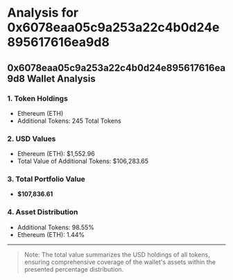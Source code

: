 # Analysis for 0x6078eaa05c9a253a22c4b0d24e895617616ea9d8

## 0x6078eaa05c9a253a22c4b0d24e895617616ea9d8 Wallet Analysis

### 1. Token Holdings
- Ethereum (ETH)
- Additional Tokens: 245 Total Tokens

### 2. USD Values
- Ethereum (ETH): $1,552.96
- Total Value of Additional Tokens: $106,283.65

### 3. Total Portfolio Value
- **$107,836.61**

### 4. Asset Distribution
- Additional Tokens: 98.55%
- Ethereum (ETH): 1.44%

---

> Note: The total value summarizes the USD holdings of all tokens, ensuring comprehensive coverage of the wallet's assets within the presented percentage distribution.